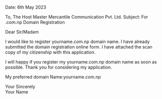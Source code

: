                                                                                                                                                               
                                                                                                                                                              
                                                                                                                                                              
Date: 6th May 2023

To,
The Host Master
Mercantile Communication Pvt. Ltd.
Subject: For .com.np Domain Registration

Dear Sir/Madam

I would like to register yourname.com.np domain name. I have already submitted the domain registration online form. I have attached the scan copy of my citizenship  with this application.

I will happy if you register my yourname.com.np domain name as soon as possible. Thank you for considering my application.

My preferred domain Name:yourname.com.np

Your Sincerely  
Your Name

